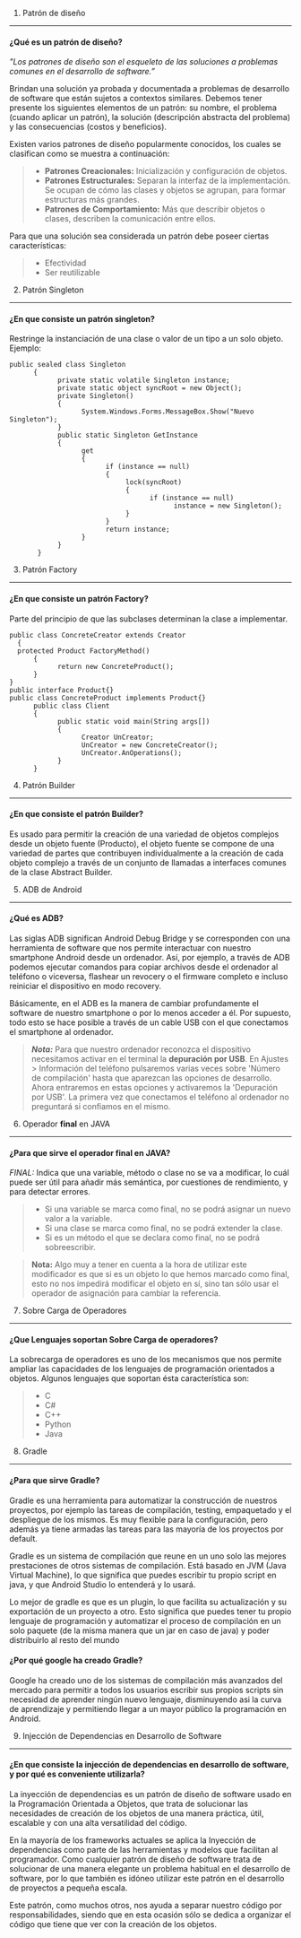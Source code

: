 1. Patrón de diseño
----------
#### ¿Qué es un patrón de diseño?
*"Los patrones de diseño son el esqueleto de las soluciones a problemas comunes en el desarrollo de software.”*

Brindan una solución ya probada y documentada a problemas de desarrollo de software que están sujetos a contextos similares. Debemos tener presente los siguientes elementos de un patrón: su nombre, el problema (cuando aplicar un patrón), la solución (descripción abstracta del problema) y las consecuencias (costos y beneficios).

Existen varios patrones de diseño popularmente conocidos, los cuales se clasifican como se muestra a continuación:
> - **Patrones Creacionales:** Inicialización y configuración de objetos.
> - **Patrones Estructurales:** Separan la interfaz de la implementación. Se ocupan de cómo las clases y objetos se agrupan, para formar estructuras más grandes.
> - **Patrones de Comportamiento:** Más que describir objetos o clases, describen la comunicación entre ellos.

Para que una solución sea considerada un patrón debe poseer ciertas características:

> - Efectividad
> - Ser reutilizable

2. Patrón Singleton
----------
#### ¿En que consiste un patrón singleton?
Restringe la instanciación de una clase o valor de un tipo a un solo objeto.
Ejemplo:
```
public sealed class Singleton 
      { 
            private static volatile Singleton instance; 
            private static object syncRoot = new Object(); 
            private Singleton() 
            { 
                  System.Windows.Forms.MessageBox.Show("Nuevo Singleton"); 
            } 
            public static Singleton GetInstance 
            { 
                  get 
                  { 
                        if (instance == null) 
                        { 
                             lock(syncRoot) 
                             { 
                                   if (instance == null) 
                                         instance = new Singleton(); 
                             } 
                        } 
                        return instance; 
                  } 
            }
       }
```

3. Patrón Factory
----------
#### ¿En que consiste un patrón Factory?
Parte del principio de que las subclases determinan la clase a implementar.
```
public class ConcreteCreator extends Creator
  {
  protected Product FactoryMethod()
      {
            return new ConcreteProduct();
      }
}
public interface Product{}
public class ConcreteProduct implements Product{}
      public class Client
      {
            public static void main(String args[])
            {
                  Creator UnCreator;
                  UnCreator = new ConcreteCreator();
                  UnCreator.AnOperations();
            }
      }
```

4. Patrón Builder
----------
#### ¿En que consiste el patrón Builder? 
Es usado para permitir la creación de una variedad de objetos complejos desde un objeto fuente (Producto), el objeto fuente se compone de una variedad de partes que contribuyen individualmente a la creación de cada objeto complejo a través de un conjunto de llamadas a interfaces comunes de la clase Abstract Builder.

5. ADB de Android
--------------
#### ¿Qué es ADB? 
Las siglas ADB significan Android Debug Bridge y se corresponden con una herramienta de software que nos permite interactuar con nuestro smartphone Android desde un ordenador. Así, por ejemplo, a través de ADB podemos ejecutar comandos para copiar archivos desde el ordenador al teléfono o viceversa, flashear un revocery o el firmware completo e incluso reiniciar el dispositivo en modo recovery. 

Básicamente, en el ADB es la manera de cambiar profundamente el software de nuestro smartphone o por lo menos acceder a él. Por supuesto, todo esto se hace posible a través de un cable USB con el que conectamos el smartphone al ordenador.

> ***Nota:*** Para que nuestro ordenador reconozca el dispositivo necesitamos activar en el terminal la **depuración por USB**. En Ajustes > Información del teléfono pulsaremos varias veces sobre 'Número de compilación' hasta que aparezcan las opciones de desarrollo. Ahora entraremos en estas opciones y activaremos la 'Depuración por USB'. La primera vez que conectamos el teléfono al ordenador no preguntará si confiamos en el mismo.

6. Operador **final** en JAVA
------------
#### ¿Para que sirve el operador final en JAVA?
*FINAL:* Indica que una variable, método o clase no se va a modificar, lo cuál puede ser útil para añadir más semántica, por cuestiones de rendimiento, y para detectar errores.

> - Si una variable se marca como final, no se podrá asignar un nuevo valor a la variable.
> - Si una clase se marca como final, no se podrá extender la clase.
> - Si es un método el que se declara como final, no se podrá sobreescribir.

> **Nota:** Algo muy a tener en cuenta a la hora de utilizar este modificador es que si es un objeto lo que hemos marcado como final, esto no nos impedirá modificar el objeto en sí, sino tan sólo usar el operador de asignación para cambiar la referencia.

7. Sobre Carga de Operadores 
------------------------------
#### ¿Que Lenguajes soportan Sobre Carga de operadores? 
La sobrecarga de operadores es uno de los mecanismos que nos permite ampliar las capacidades de los lenguajes de programación orientados a objetos. Algunos lenguajes que soportan ésta característica son:
> - C
> - C#
> - C++
> - Python
> - Java

8. Gradle 
----------
#### ¿Para que sirve Gradle? 
Gradle es una herramienta para automatizar la construcción de nuestros proyectos, por ejemplo las tareas de compilación, testing, empaquetado y el despliegue de los mismos. Es muy flexible para la configuración, pero además ya tiene armadas las tareas para las mayoría de los proyectos por default. 

Gradle es un sistema de compilación que reune en un uno solo las mejores prestaciones de otros sistemas de compilación. Está basado en JVM (Java Virtual Machine), lo que significa que puedes escribir tu propio script en java, y que Android Studio lo entenderá y lo usará.

Lo mejor de gradle es que es un plugin, lo que facilita su actualización y su exportación de un proyecto a otro. Esto significa que puedes tener tu propio lenguaje de programación  y automatizar el proceso de compilación en un solo paquete (de la misma manera que un jar en caso de java)  y poder distribuirlo al resto del mundo

#### ¿Por qué google ha creado Gradle?

Google ha creado uno de los sistemas de compilación más avanzados del mercado para permitir a todos los usuarios escribir sus propios scripts sin necesidad de aprender ningún nuevo lenguaje, disminuyendo asi la curva de aprendizaje y permitiendo llegar a un mayor público la programación en Android.

9. Injección de Dependencias en Desarrollo de Software
-----------
#### ¿En que consiste la injección de dependencias en desarrollo de software, y por qué es conveniente utilizarla?
La inyección de dependencias es un patrón de diseño de software usado en la Programación Orientada a Objetos, que trata de solucionar las necesidades de creación de los objetos de una manera práctica, útil, escalable y con una alta versatilidad del código.

En la mayoría de los frameworks actuales se aplica la Inyección de dependencias como parte de las herramientas y modelos que facilitan al programador. Como cualquier patrón de diseño de software trata de solucionar de una manera elegante un problema habitual en el desarrollo de software, por lo que también es idóneo utilizar este patrón en el desarrollo de proyectos a pequeña escala.

Este patrón, como muchos otros, nos ayuda a separar nuestro código por responsabilidades, siendo que en esta ocasión sólo se dedica a organizar el código que tiene que ver con la creación de los objetos.